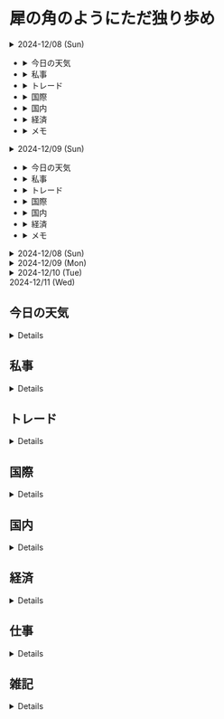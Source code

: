 # 犀の角のようにただ独り歩め

<details><summary>2024-12/08 (Sun)</summary></details>

- <details><summary>今日の天気</summary></details>
- <details><summary>私事</summary></details>
- <details><summary>トレード</summary></details>
- <details><summary>国際</summary></details>
- <details><summary>国内</summary></details>
- <details><summary>経済</summary></details>
- <details><summary>メモ</summary></details>

<details><summary>2024-12/09 (Sun)</summary></details>

- <details><summary>今日の天気</summary></details>
- <details><summary>私事</summary></details>
- <details><summary>トレード</summary></details>
- <details><summary>国際</summary></details>
- <details><summary>国内</summary></details>
- <details><summary>経済</summary></details>
- <details><summary>メモ</summary></details>

<details><summary>2024-12/08 (Sun)</summary>
<details><summary>今日の天気</summary>

<span style="color: #e9dfe5; ">降水量 0.0ml</span>

<span style="color: #84a2d4; ">最低気温 2.0°c</span><span style="color: #d0576b; "> 最高気温 12.3°c</span>
<span style="color: #e9dfe5; "> 平均気温 5.8°c</span>

<span style="color: #165e83; ">北 2.9m/s</span>

<span style="color: #ee7800; ">日照 7.9h</span>
</details>

### ほぼ一日 mql5  D:\TwoSteps_EA>
> [!IMPORTANT]
> 戻りの型が同じならば複数の'return'を得られる関数、初実装！！
<details><summary>引数の参照渡し</summary>

- getDetails関数 のBUY/SELL適用まで
  - 参照渡しの初実装
  ``` cpp
  // 関数の定義
  void getDetails(double &arr[], int length){
    ArrayResize(arr, length);
    arr[0] = 3.14;
    arr[1] = 9.11;
  }
  // 関数の実行
  double value[];
  getDetails(value, 2);
  // value[0] = 3.14
  // value[1] = 9.11
  ```
</details>

### vscodeのポータブルがある！
[VSCodeをポータブル化](https://cpoint-lab.co.jp/article/201903/8455/)
</details>
<details><summary>2024-12/09 (Mon)</summary>
<details><summary>今日の天気</summary>
<span style="color: #e9dfe5; ">降水量 0.0ml</span><br>
<span style="color: #84a2d4; ">最低気温 -0.7°c</span><span style="color: #d0576b; "> 最高気温 13.0°c</span>
<span style="color: #e9dfe5; "> 平均気温 5.8°c</span><br>
<span style="color: #165e83; ">北 2.1m/s</span><br>
<span style="color: #ee7800; ">日照 9.2h</span>
</details>

### VSCodeポータブル、早速導入！
[USBメモリで持ち運べるVSCode+Node.jsのポータブルな開発環境の作成](https://zenn.dev/ythk/articles/6e0e031cfc7534)
- 記事通り進めれば問題ない
- Node.jsの勉強が始まる
  - [Node.jsとはなにか？なぜみんな使っているのか？](https://qiita.com/non_cal/items/a8fee0b7ad96e67713eb)
> [!TIP]
> 自分のpcでも割と遅い、待つ。<br>
> VSCodeの拡張機能を精査するべき。
### python markdownで日記
[Pythonでほぼ日手帳形式のmarkdownメモ帳を作ろう(1年分)](https://qiita.com/NNNiNiNNN/items/92a740ca773a05cbbdc6)
- 記事はまだ読んでない
- 活用できればpc : 詳細、紙 : 概要、で運用したい
<details><summary>国際</summary>

- 韓国 : 尹大統領3日夜に'非常戒厳'を宣布
  - 7日 -> 謝罪 任期全う困難か
- シリア : 反体制派がアサド政権打倒？
  - 6日 -> イスラム過激派、シリア解放機構等が中部要衝ホムスに迫る
  - 7日 -> 南部ダルアーを制圧、ダマスクスは南北両方面を挟まれる
    - イラン革命防衛隊、シリアから脱出(伝)
    - アサド国外退避(伝)
</details>
<details><summary>国内</summary>

- 年収10n万円の壁

- <span style="color: #f5b199;"> 島根原発13年ぶりの稼働！(沸騰水型)</span>
</details>
<details><summary>経済 null</summary>
</details>
<details><summary>仕事＠遅番</summary>

- 明日の三棟現場の仕分け

- 17自以降に7/23台残り～19:00頃終了

  - VSCodeポータブルを起動する時間はわずかだった<br>
  - ローカルに.VSCodeファイルとか作っていたのは確認
</details>

### trade records
今考えてる<br>
ついにレンジを上方ブレイクしたのか確認中<br>
<time datetime="24:00">22:50</time> 上方ブレイクしたっぽい<br>
- いったん押して戻したらエントリーの設定<br>
- 今日はノートレでも良い。方向感がほしい<br>

<time datetime="24:00">23:42</time> 抜けてた<br>
- 追従する！！<br>

<time datetime="24:00">23:44</time> やめておこう。また機会はある。ノートレだ

</details>
<details><summary>2024-12/10 (Tue)</summary>
<details><summary>今日の天気</summary>
</details>

## 本機にもnode.jsを導入する
scoopを使って進めていく
- 1 : scoop install nvm
  - // nvmはnodejs version management
- 2 : nvm list available
  - // 利用可のバージョンを表示
- 3 : nvm install {version}
  - // installだけではまだ使えないらしい。在庫になった感じ？
  - // 本体の格納場所 C:\Users\{ログインユーザ}\scoop\apps\nvm\current\nodejs\nodejs\node.exe
- 4 : nvm use {version}
  - // 使用するバージョンを指定
  - // [scoopでnodeとnpmインストールする方法のメモ](https://qiita.com/kota344/items/c47ed4d0deb4dc446f35)
  - // [Windowsでnodeを複数バージョン管理するためのnvmをインストールする](https://qiita.com/ijohnny/items/8d5f78705472d5c4e6b0)
## 国際
- シリア首都陥落。アサドはロシアへ亡命
  - 8日 : 反体制派がダマスカスを掌握

</details>
<summary>2024-12/11 (Wed)</summary>

## 今日の天気

<details>

最高気温 最低気温 平均気温

</details>

## 私事
<details>
</details>

## トレード
<details>
</details>

## 国際
<details>
</details>

## 国内
<details>
</details>

## 経済
<details>
</details>

## 仕事
<details>
</details>

## 雑記
<details>
</details>